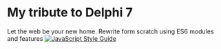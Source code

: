 # My tribute to Delphi 7

Let the web be your new home. Rewrite form scratch using ES6 modules and features
[![JavaScript Style Guide](https://img.shields.io/badge/code_style-standard-brightgreen.svg)](https://standardjs.com)
